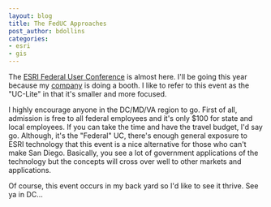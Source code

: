 ```yaml
---
layout: blog
title: The FedUC Approaches
post_author: bdollins
categories:
- esri
- gis
---
```


The <a href="http://www.esri.com/events/feduc/index.html">ESRI Federal User Conference</a> is almost here. I'll be going this year because my <a href="http://www.zekiah.com">company</a> is doing a booth. I like to refer to this event as the "UC-Lite" in that it's smaller and more focused.

I highly encourage anyone in the DC/MD/VA region to go. First of all, admission is free to all federal employees and it's only $100 for state and local employees. If you can take the time and have the travel budget, I'd say go. Although, it's the "Federal" UC, there's enough general exposure to ESRI technology that this event is a nice alternative for those who can't make San Diego. Basically, you see a lot of government applications of the technology but the concepts will cross over well to other markets and applications.

Of course, this event occurs in my back yard so I'd like to see it thrive. See ya in DC...